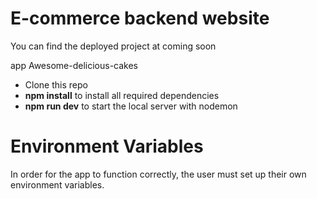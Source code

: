 # E-commerce backend website

You can find the deployed project at coming soon
  
  app Awesome-delicious-cakes

-   Clone this repo
-   **npm install** to install all required dependencies
-   **npm run dev** to start the local server with nodemon

# Environment Variables

In order for the app to function correctly, the user must set up their own environment variables.
```
